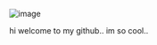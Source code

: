 ![image](https://media1.tenor.com/m/2CKURoDx61kAAAAC/black-pearl-cookie.gif)

hi welcome to my github.. im so cool..
